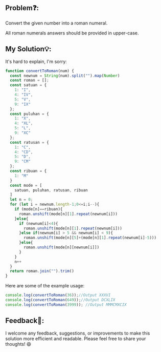 ## Problem❓:

Convert the given number into a roman numeral.

All roman numerals answers should be provided in upper-case.



## My Solution💡:

It's hard to explain, I'm sorry: 
```javascript
function convertToRoman(num) {
  const newnum = String(num).split("").map(Number)
  const roman = [];
  const satuan = {
    1: "I",
    4: "IV",
    5: "V",
    9: "IX"
  };
  const puluhan = {
    1: "X",
    4: "XL",
    5: "L",
    9: "XC"
  };
  const ratusan = {
    1: "C",
    4: "CD",
    5: "D",
    9: "CM"
  };
  const ribuan = {
    1: "M"
  }
  const mode = [
    satuan, puluhan, ratusan, ribuan
  ]
  let n = 0;
  for (let i = newnum.length-1;0<=i;i--){
    if (mode[n]==ribuan){
      roman.unshift(mode[n][1].repeat(newnum[i]))
    }else{
      if (newnum[i]<4){
        roman.unshift(mode[n][1].repeat(newnum[i]))
      }else if(newnum[i] > 5 && newnum[i] < 9){
        roman.unshift(mode[n][5]+(mode[n][1].repeat(newnum[i]-5)))
      }else{
        roman.unshift(mode[n][newnum[i]])
      }
    }
    n++
  }
  return roman.join("").trim()
}
```


Here are some of the example usage:

```javascript
console.log(convertToRoman(36));//Output XXXVI
console.log(convertToRoman(649));//Output DCXLIX
console.log(convertToRoman(3999)); //Output MMMCMXCIX
```


## Feedback💬:

I welcome any feedback, suggestions, or improvements to make this solution more efficient and readable. Please feel free to share your thoughts! :smile:
